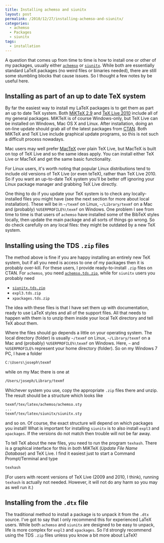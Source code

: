 ```yaml
---
title: Installing achemso and siunitx
layout: post
permalink: /2010/12/27/installing-achemso-and-siunitx/
categories:
  - achemso
  - Packages
  - siunitx
tags:
  - installation
---
```

A question that comes up from time to time is how to install one or other of my packages, usually either [`achemso`](https://ctan.org/pkg/achemso) or [`siunitx`](https://ctan.org/pkg/siunitx). While both are essentially standard LaTeX packages (no weird files or binaries needed), there are still some stumbling blocks that cause issues. So I thought a few notes by be useful here.

## Installing as part of an up to date TeX system

By far the easiest way to install my LaTeX packages is to get them as part an up to date TeX system. Both [MiKTeX 2.9](https://www.miktex.org/) and [TeX Live 2010](https://tug.org/texlive) include all of my general packages. MiKTeX is of course Windows-only, but TeX Live can be installed on Windows, Mac OS X and Linux. After installation, doing an on-line update should grab all of the latest packages from [CTAN](https://www.ctan.org). Both MiKTeX and TeX Live include graphical update programs, so this is not such a difficult process nowadays.

Mac users may well prefer [MacTeX](https://tug.org/mactex) over plain TeX Live, but MacTeX is built on top of TeX Live and so the same ideas apply. You can install either TeX Live or MacTeX and get the same basic functionality.

For Linux users, it's worth noting that popular Linux distributions tend to include old versions of TeX Live (or even teTeX), rather than TeX Live 2010. So if you want an up-to-date TeX system you'll be better off ignoring your Linux package manager and grabbing TeX Live directly.

One thing to do if you update your TeX system is to check any locally-installed files you might have (see the next section for more about local installation). These will be in `~/texmf` on Linux, `~/Library/texmf` on a Mac and (probably) `%USERPROFILE%\texmf` on Windows. One problem I see from time to time is that users of `achemso` have installed some of the BibTeX styles locally, then update the main package and all sorts of things go wrong. So do check carefully on any local files: they might be outdated by a new TeX system.

## Installing using the TDS `.zip` files

The method above is fine if you are happy installing an entirely new TeX system, but if all you need is access to one of my packages then it is probably over-kill. For these users, I provide ready-to-install `.zip` files on CTAN. For `achemso`, you need [`achemso.tds.zip`](http://www.ctan.org/cgi-bin/filenameSearch.py?filename=`achemso`.tds.zip&Search=Search), while for `siunitx` users you probably need

- [`siunitx.tds.zip`](http://www.ctan.org/cgi-bin/filenameSearch.py?filename=`siunitx`.tds.zip&Search=Search)
- `expl3.tds.zip`
- `xpackages.tds.zip`

The idea with these files is that I have set them up with documentation, ready to use LaTeX styles and all of the support files. All that needs to happen with them is to unzip them inside your local TeX directory and tell TeX about them.

Where the files should go depends a little on your operating system. The local directory (folder) is usually `~/texmf` on Linux, `~/Library/texmf` on a Mac and (probably) `%USERPROFILE%\texmf` on Windows. Here, `~` and `%USERPROFILE%` represent your home directory (folder). So on my Windows 7 PC, I have a folder

```bat
C:\Users\joseph\texmf
```

while on my Mac there is one at

```bash
/Users/joseph/Library/texmf
```

Whichever system you use, copy the appropriate `.zip` files there and unzip. The result should be a structure which looks like

```bash
texmf/tex/latex/achemso/achemso.sty
...
texmf/tex/latex/siunitx/siunitx.sty
```

and so on. Of course, the exact structure will depend on which packages you install! What is important for installing `siunitx` is to also install `expl3` and `xpackages`. If the versions do not match then trouble will not be far away.

To tell TeX about the new files, you need to run the program `texhash`. There is a graphical interface for this in both MiKTeX (_Update File Name Database_) and TeX Live. I find it easiest just to start a Command Prompt/Terminal and type

```bash
texhash
```

[For users with recent versions of TeX Live (2009 and 2010, I think), running `texhash` is actually not needed. However, it will not do any harm so you may as well run it.)

## Installing from the `.dtx` file

The traditional method to install a package is to unpack it from the `.dtx` source. I've got to say that I only recommend this for experienced LaTeX users. While both `achemso` and `siunitx` are designed to be easy to unpack, life is more complex for `expl3` and `xpackages`. So I'd strongly recommend using the TDS `.zip` files unless you know a bit more about LaTeX!

